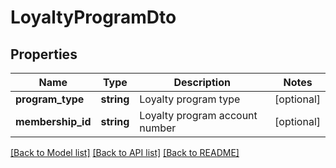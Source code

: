 # LoyaltyProgramDto

## Properties
Name | Type | Description | Notes
------------ | ------------- | ------------- | -------------
**program_type** | **string** | Loyalty program type | [optional] 
**membership_id** | **string** | Loyalty program account number | [optional] 

[[Back to Model list]](../README.md#documentation-for-models) [[Back to API list]](../README.md#documentation-for-api-endpoints) [[Back to README]](../README.md)

